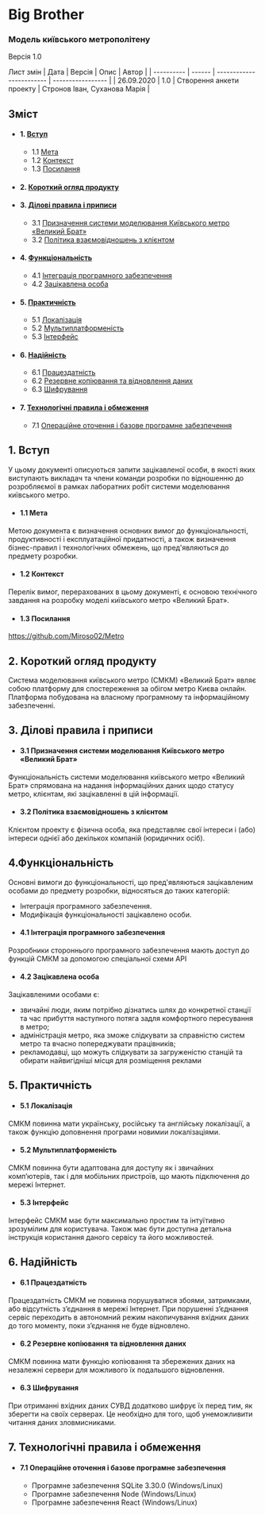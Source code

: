 # Big Brother
### Модель київського метрополітену

Версія 1.0

Лист змін
| Дата       | Версія |	Опис                     | Автор             |
| ---------- | ------ | ------------------------ | ----------------- |
| 26.09.2020 | 1.0    | Створення анкети проекту |	Стронов Іван, Суханова Марія   |

## Зміст
+ #### 1. [Вступ](#1-вступ-1)
  -	1.1 [Мета](#11-мета)
  -	1.2 [Контекст](#12-контекст)
  -	1.3 [Посилання](#13-посилання)
+ #### 2. [Короткий огляд продукту](#2-короткий-огляд-продукту-1)
+ #### 3. [Ділові правила і приписи](#3-ділові-правила-і-приписи-1)
  - 3.1 [Призначення cистеми моделювання Київського метро «Великий Брат»](#31-призначення-cистеми-моделювання-київського-метро-великий-брат)
  - 3.2 [Політика взаємовідношень з клієнтом](#32-політика-взаємовідношень-з-клієнтом)
+ #### 4. [Функціональність](#4-функціональність-1)
  - 4.1 [Інтеграція програмного забезпечення](#41-інтеграція-програмного-забезпечення)
  - 4.2 [Зацікавлена особа](#42-зацікавлена-особа)
+ #### 5. [Практичність](#5-практичність-1)
  - 5.1 [Локалізація](#51-локалізація)
  - 5.2 [Мультиплатформеність](#52-мультиплатформеність)
  - 5.3 [Інтерфейс](#53-інтерфейс)
+ #### 6. [Надійність](#6-надійність-1)
  - 6.1 [Працездатність](#61-працездатність)
  - 6.2 [Резервне копіювання та відновлення даних](#62-резервне-копіювання-та-відновлення-даних)
  - 6.3 [Шифрування](#63-шифрування)
+ #### 7. [Технологічні правила і обмеження](#7-технологічні-правила-і-обмеження-1)
  - 7.1 [Операційне оточення і базове програмне забезпечення](#71-операційне-оточення-і-базове-програмне-забезпечення)



## 1. Вступ
У цьому документі описуються запити зацікавленої особи, в якості яких виступають викладач та члени команди розробки по відношенню до розробляємої в рамках лаборатних робіт системи моделювання київського метро.
- #### 1.1 Мета
Метою документа є визначення основних вимог до функціональності, продуктивності і експлуатаційної придатності, а також визначення бізнес-правил і технологічних обмежень, що пред'являються до предмету розробки.
- #### 1.2 Контекст
Перелік вимог, перерахованих в цьому документі, є основою технічного завдання на розробку моделі київського метро «Великий Брат».
- #### 1.3 Посилання
https://github.com/Miroso02/Metro
## 2. Короткий огляд продукту
Система моделювання київського метро (СМКМ) «Великий Брат» являє собою платформу для спостереження за обігом метро Києва онлайн. Платформа побудована на власному програмному та інформаційному забезпеченні. 
## 3. Ділові правила і приписи
- #### 3.1 Призначення cистеми моделювання Київського метро «Великий Брат»
Функціональність системи моделювання київського метро «Великий Брат» спрямована на надання інформаційних даних щодо статусу метро, клієнтам, які зацікавленні в цій інформації.
- #### 3.2 Політика взаємовідношень з клієнтом
Клієнтом проекту є фізична особа, яка представляє свої інтереси і (або) інтереси однієї або декількох компаній (юридичних осіб). 
## 4.Функціональність
Основні вимоги до функціональності, що пред'являються зацікавленим особами до предмету розробки, відносяться до таких категорій:
+ Інтеграція програмного забезпечення.
+ Модифікація функціональності зацікавлено особи.
- #### 4.1 Інтеграція програмного забезпечення
Розробники стороннього програмного забезпечення мають доступ до функцій СМКМ за допомогою спеціальної схеми API
- #### 4.2 Зацікавлена особа
Зацікавленими особами є: 
- звичайні люди, яким потрібно дізнатись шлях до конкретної станції та час прибуття наступного потяга задля комфортного пересування в метро;
- адміністрація метро, яка зможе слідкувати за справністю систем метро та вчасно попереджувати працівників;
- рекламодавці, що можуть слідкувати за загруженістю станцій та обирати найвигідніші місця для розміщення реклами
## 5. Практичність
- #### 5.1 Локалізація
СМКМ повинна мати українську, російську та англійську локалізації, а також функцію доповнення програми новимии локалізаціями.
- #### 5.2 Мультиплатформеність
СМКМ повинна бути адаптована для доступу як і звичайних комп’ютерів, так і для мобільних пристроїв, що мають підключення до мережі Інтернет.
- #### 5.3 Інтерфейс
Інтерфейс СМКМ має бути максимально простим та інтуїтивно зрозумілим для користувача. Також має бути доступна детальна інструкція користання даного сервісу та його можливостей.
## 6. Надійність
- #### 6.1 Працездатність
Працездатність СМКМ не повинна порушуватися збоями, затримками, або відсутність з’єднання в мережі Інтернет. При порушенні з’єднання сервіс переходить в автономний режим накопичування вхідних даних до того моменту, поки з’єднання не буде відновлено.
- #### 6.2 Резервне копіювання та відновлення даних
СМКМ повинна мати функцію копіювання та збережених даних на незалежні сервери для можливого їх подальшого відновлення.
- #### 6.3 Шифрування
При отриманні вхідних даних СУВД додатково шифрує їх перед тим, як зберегти на своїх серверах. Це необхідно для того, щоб унеможливити читання даних зловмисниками.
## 7. Технологічні правила і обмеження
- #### 7.1 Операційне оточення і базове програмне забезпечення
  + Програмне забезпечення SQLite 3.30.0 (Windows/Linux)
  + Програмне забезпечення Node (Windows/Linux) 
  + Програмне забезпечення React (Windows/Linux)

